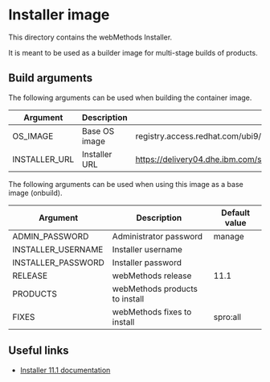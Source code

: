 # Installer image

This directory contains the webMethods Installer.

It is meant to be used as a builder image for multi-stage builds of products.

## Build arguments

The following arguments can be used when building the container image.

| Argument | Description | Default value |
| -------- | ----------- | ------------- |
| OS_IMAGE | Base OS image | registry.access.redhat.com/ubi9/ubi |
| INSTALLER_URL | Installer URL | https://delivery04.dhe.ibm.com/sar/CMA/OSA/0cx80/1/IBM_webMethods_Install_Linux_x64.bin |

The following arguments can be used when using this image as a base image (onbuild).

| Argument | Description | Default value |
| -------- | ----------- | ------------- |
| ADMIN_PASSWORD | Administrator password | manage |
| INSTALLER_USERNAME | Installer username | |
| INSTALLER_PASSWORD | Installer password | |
| RELEASE | webMethods release | 11.1 |
| PRODUCTS | webMethods products to install | |
| FIXES | webMethods fixes to install | spro:all |

## Useful links

- [Installer 11.1 documentation](https://www.ibm.com/docs/en/webmethods-integration/webmethods-installer/11.1.0)
